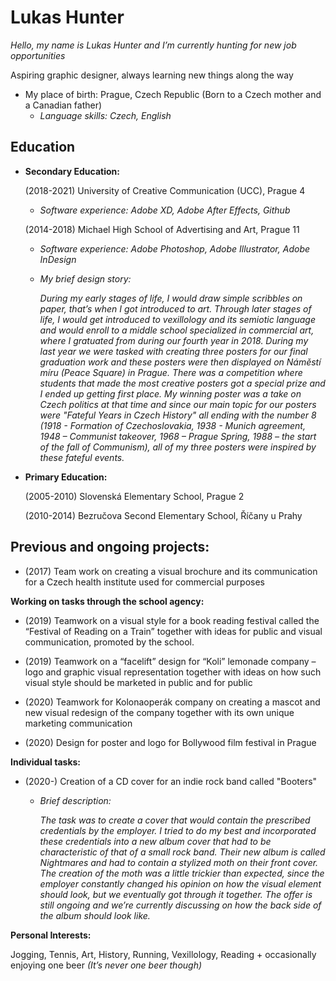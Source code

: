 # Lukas Hunter 

*Hello, my name is Lukas Hunter and I’m currently hunting for new job opportunities*


Aspiring graphic designer, always learning new things along the way 

* My place of birth: Prague, Czech Republic (Born to a Czech mother and a Canadian father) 
  * *Language skills: Czech, English* 

## Education  

* **Secondary Education:** 

  (2018-2021) University of Creative Communication (UCC), Prague 4 
   * *Software experience: Adobe XD, Adobe After Effects, Github*
  
  (2014-2018) Michael High School of Advertising and Art, Prague 11 
   * *Software experience: Adobe Photoshop, Adobe Illustrator, Adobe InDesign*
   
   * *My brief design story:* 

     *During my early stages of life, I would draw simple scribbles on paper, that’s when I got introduced to art. Through later stages of life, I would get introduced to vexillology and its semiotic language and would enroll to a middle school specialized in commercial art, where I gratuated from during our fourth year in 2018. During my last year we were tasked with creating three posters for our final graduation work and these posters were then displayed on Náměstí míru (Peace Square) in Prague. There was a competition where students that made the most creative posters got a special prize and I ended up getting first place. My winning poster was a take on Czech politics at that time and since our main topic for our posters were "Fateful Years in Czech History" all ending with the number 8 (1918 - Formation of Czechoslovakia, 1938 - Munich agreement, 1948 – Communist takeover, 1968 – Prague Spring, 1988 – the start of the fall of Communism), all of my three posters were inspired by these fateful events.*

* **Primary Education:** 

  (2005-2010) Slovenská Elementary School, Prague 2 

  (2010-2014) Bezručova Second Elementary School, Říčany u Prahy
  
## Previous and ongoing projects: 

* (2017) Team work on creating a visual brochure and its communication for a Czech health institute used for commercial purposes

**Working on tasks through the school agency:**

* (2019) Teamwork on a visual style for a book reading festival called the “Festival of Reading on a Train” together with ideas for public and visual communication, promoted by the school. 

* (2019) Teamwork on a “facelift” design for “Koli” lemonade company – logo and graphic visual representation together with ideas on how such visual style should be marketed in public and for public

* (2020) Teamwork for Kolonaoperák company on creating a mascot and new visual redesign of the company together with its own unique marketing communication 

* (2020) Design for poster and logo for Bollywood film festival in Prague

**Individual tasks:** 

* (2020-) Creation of a CD cover for an indie rock band called "Booters" 

   * *Brief description:* 
     
     *The task was to create a cover that would contain the prescribed credentials by the employer. I tried to do my best and incorporated these credentials into a new album cover that had to be characteristic of that of a small rock band. Their new album is called Nightmares and had to contain a stylized moth on their front cover. The creation of the moth was a little trickier than expected, since the employer constantly changed his opinion on how the visual element should look, but we eventually got through it together. The offer is still ongoing and we’re currently discussing on how the back side of the album should look like.*
     
**Personal Interests:** 

Jogging, Tennis, Art, History, Running, Vexillology, Reading + occasionally enjoying one beer *(It’s never one beer though)* 
